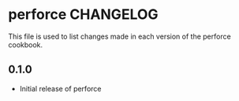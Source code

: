 perforce CHANGELOG
==================

This file is used to list changes made in each version of the perforce cookbook.

0.1.0
-----
- Initial release of perforce
